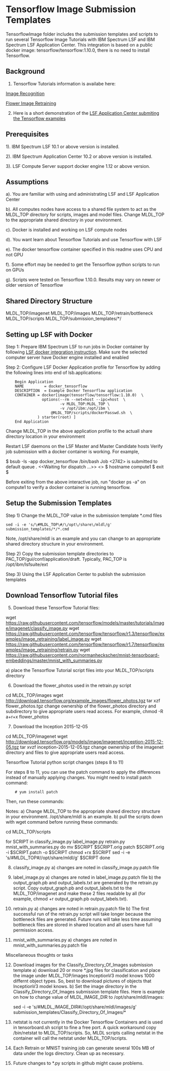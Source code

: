 # Tensorflow Image Submission Templates
TensorflowImage folder includes the submission templates and scripts to run several Tensorflow Image Tutorials with IBM Spectrum LSF and 
IBM Spectrum LSF Application Center.  This integration is based on a public docker image: tensorflow/tensorflow:1.10.0, 
there is no need to install Tensorflow.

## Background
1) Tensorflow Tutorials information is availabe here:

[Image Recognition]( https://www.tensorflow.org/tutorials/image_recognition)

[Flower Image Retraining]( https://www.tensorflow.org/tutorials/image_retraining)

2) Here is a short demonstration of the [LSF Application Center submiting the Tensorflow examples]( https://www.youtube.com/watch?v=wxeiPBEItJ4&feature=youtu.be)
  
## Prerequisites
1). IBM Spectrum LSF 10.1 or above version is installed.

2). IBM Spectrum Application Center 10.2 or above version is installed.

3). LSF Compute Server support docker engine 1.12 or above version.

## Assumptions
a). You are familiar with using and administrating LSF and LSF Application Center

b). All computes nodes have access to a shared file system to act as the MLDL_TOP directory
   for scripts, images and model files.  Change MLDL_TOP to the appropriate shared directory
   in your environment.

c). Docker is installed and working on LSF compute nodes

d). You want learn about Tensorflow Tutorials and use Tensorflow with LSF

e). The docker tensorflow container specified in this readme uses CPU and not GPU

f). Some effort may be needed to get the Tensorflow python scripts to run on GPUs

g). Scripts were tested on Tensorflow 1.10.0.  Results may vary on newer or older version of Tensorflow

## Shared Directory Structure

MLDL_TOP/imagenet
MLDL_TOP/images
MLDL_TOP/retrain/bottleneck
MLDL_TOP/scripts
MLDL_TOP/submission_templates/*/

## Setting up LSF with Docker

Step 1: Prepare IBM Spectrum LSF to run jobs in Docker container by following [LSF docker integration instruction]( https://www.ibm.com/support/knowledgecenter/en/SSWRJV_10.1.0/lsf_docker/lsf_docker_prepare.html). Make sure the selected computer server have Docker engine installed and enabled
        
Step 2: Configure LSF Docker Application profile for Tensorflow by adding the following lines into end of lsb.applications:
 
        Begin Application
        NAME         = docker_tensorflow
        DESCRIPTION  = Example Docker Tensorflow application
        CONTAINER = docker[image(tensorflow/tensorflow:1.10.0)  \
                    options(--rm --net=host --ipc=host  \
                            -v MLDL_TOP:MLDL_TOP \
                            -v /opt/ibm:/opt/ibm \
	                    @MLDL_TOP/scripts/dockerPasswd.sh  \
                  ) starter(root) ]
        End Application

 Change MLDL_TOP in the above application profile to the actuall share directory location in your environment

 Restart LSF daemons on the LSF Master and Master Candidate hosts
 Verify job submission with a docker container is working.  For example,

  $  bsub -Is -app docker_tensorflow /bin/bash
  Job <2742> is submitted to default queue <interactive>.
  <<Waiting for dispatch ...>>
  <<Starting on compute1>>
  $ hostname
  compute1
  $ exit
  $

  Before exiting from the above interactive job, run "docker ps -a" on compute1 to verify a docker container is running tensorflow.

## Setup the Submission Templates

Step 1) Change the MLDL_TOP value in the submission template *.cmd files

    sed -i -e 's/\#MLDL_TOP\#/\/opt\/share\/mldl/g' submission_templates/*/*.cmd

Note, /opt/share/mldl is an example and you can change to an appropriate shared directory structure in your environment.

Step 2) Copy the submission template directories to PAC_TOP/gui/conf/application/draft.  Typically, PAC_TOP is /opt/ibm/lsfsuite/ext

Step 3) Using the LSF Application Center to publish the submission templates

## Download Tensorflow Tutorial files

5) Download these Tensorflow Tutorial files:

wget https://raw.githubusercontent.com/tensorflow/models/master/tutorials/image/imagenet/classify_image.py
wget https://raw.githubusercontent.com/tensorflow/tensorflow/r1.3/tensorflow/examples/image_retraining/label_image.py
wget https://raw.githubusercontent.com/tensorflow/tensorflow/r1.7/tensorflow/examples/image_retraining/retrain.py
wget https://raw.githubusercontent.com/normanheckscher/mnist-tensorboard-embeddings/master/mnist_with_summaries.py

   a) place the Tensorflow Tutorial script files into your MLDL_TOP/scripts directory

6) Download the flower_photos used in the retrain.py script

cd MLDL_TOP/images
wget http://download.tensorflow.org/example_images/flower_photos.tgz
tar xzf flower_photos.tgz
change ownership of the flower_photos directory and subdirectory to give appropriate users read access. For example,
 chmod -R a+r+x flower_photos

7) Download the Inception 2015-12-05

cd MLDL_TOP/imagenet
wget http://download.tensorflow.org/models/image/imagenet/inception-2015-12-05.tgz
tar xvzf inception-2015-12-05.tgz
change ownership of the imagenet directory and files to give appropriate users read access.


Tensorflow Tutorial python script changes (steps 8 to 11)

For steps 8 to 11, you can use the patch command to apply the differences instead of manually applying changes.
You might need to install patch command:

        # yum install patch

Then, run these commands:

  Notes:
  a) Change MLDL_TOP to the appropriate shared directory structure in your environment.  /opt/share/mldl is an example.
  b) pull the scripts down with wget command before running these commands:

  cd MLDL_TOP/scripts

  for SCRIPT in classify_image.py label_image.py retrain.py mnist_with_summaries.py
  do
      mv $SCRIPT $SCRIPT.orig
      patch $SCRIPT.orig -i $SCRIPT.patch -o $SCRIPT
      chmod +rx $SCRIPT
      sed -i -e 's/\#MLDL_TOP\#/\/opt\/share\/mldl/g' $SCRIPT
  done

8) classify_image.py
   a) changes are noted in classify_image.py.patch file

9) label_image.py
   a) changes are noted in label_image.py.patch file
   b) the output_graph.pb and output_labels.txt are generated by the retrain.py script. Copy
      output_graph.pb and output_labels.txt to the MLDL_TOP/imagenet and make these 2 files readable by all
      (for example, chmod +r output_graph.pb output_labels.txt).

10) retrain.py
   a) changes are noted in retrain.py.patch file
   b) The first successful run of the retrain.py script will take longer
      because the bottleneck files are generated.  Future runs will take less time
      assuming bottleneck files are stored in shared location and all users have
      full permission access.

11) mnist_with_summaries.py
   a) changes are noted in mnist_with_summaries.py.patch file

Miscellaneous thoughts or tasks

12) Download images for the Classify_Directory_Of_Images submission template
    a) download 20 or more *.jpg files for classification and place the image under MLDL_TOP/images
       InceptionV3 model knows 1000 differnt object types. So, best to download pictures of objects that InceptionV3 model knows.
    b) Set the image directory in the Classify_Directory_Of_Images submission template files.  Here is example on how to change
       value of MLDL_IMAGE_DIR to /opt/share/mldl/images:

       sed -i -e 's/\#MLDL_IMAGE_DIR\#/\/opt\/share\/mldl\/images/g' submission_templates/Classify_Directory_Of_Images/*

13) netstat is not currently in the Docker Tensorflow Containers and is used in tensorboard.sh script to fine a free port.
    A quick workaround copy /bin/netstat to MLDL_TOP/scripts.  So, MLDL scripts calling netstat in the container
    will call the netstat under MLDL_TOP/scripts.

14) Each Retrain or MNIST training job can generate several 100s MB of data under the logs directory.  Clean up as necessary.

15) Future changes to *.py scripts in github might cause problems.
